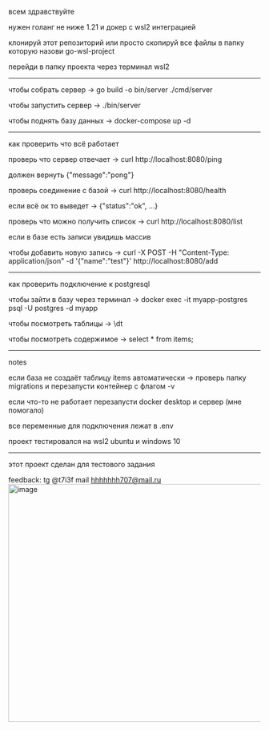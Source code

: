 всем здравствуйте

нужен голанг не ниже 1.21 и докер с wsl2 интеграцией

клонируй этот репозиторий или просто скопируй все файлы в папку которую назови go-wsl-project

перейди в папку проекта через терминал wsl2

-----

чтобы собрать сервер -> go build -o bin/server ./cmd/server 

чтобы запустить сервер -> ./bin/server

чтобы поднять базу данных -> docker-compose up -d

-----

как проверить что всё работает

проверь что сервер отвечает -> curl http://localhost:8080/ping

должен вернуть {"message":"pong"}

проверь соединение с базой -> curl http://localhost:8080/health

если всё ок то выведет -> {"status":"ok", ...}

проверь что можно получить список -> curl http://localhost:8080/list

если в базе есть записи увидишь массив

чтобы добавить новую запись -> curl -X POST -H "Content-Type: application/json" -d '{"name":"test"}' http://localhost:8080/add

-----

как проверить подключение к postgresql

чтобы зайти в базу через терминал -> docker exec -it myapp-postgres psql -U postgres -d myapp

чтобы посмотреть таблицы -> \dt

чтобы посмотреть содержимое -> select * from items;

-----

notes 

если база не создаёт таблицу items автоматически -> проверь папку migrations и перезапусти контейнер с флагом -v

если что-то не работает перезапусти docker desktop и сервер (мне помогало)

все переменные для подключения лежат в .env

проект тестировался на wsl2 ubuntu и windows 10

-----

этот проект сделан для тестового задания

feedback: 
tg @t7i3f 
mail hhhhhhh707@mail.ru
<img width="1680" height="475" alt="image" src="https://github.com/user-attachments/assets/9db63a54-1717-46d2-8242-19e2f8bba98b" />

